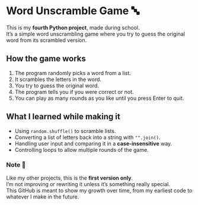 # Word Unscramble Game 🔤  

This is my **fourth Python project**, made during school.  
It’s a simple word unscrambling game where you try to guess the original word from its scrambled version.  

## How the game works  
1. The program randomly picks a word from a list.  
2. It scrambles the letters in the word.  
3. You try to guess the original word.  
4. The program tells you if you were correct or not.  
5. You can play as many rounds as you like until you press Enter to quit.  

## What I learned while making it  
- Using `random.shuffle()` to scramble lists.  
- Converting a list of letters back into a string with `"".join()`.  
- Handling user input and comparing it in a **case-insensitive** way.  
- Controlling loops to allow multiple rounds of the game.  

### Note 📝  
Like my other projects, this is the **first version only**.  
I’m not improving or rewriting it unless it’s something really special.  
This GitHub is meant to show my growth over time, from my earliest code to whatever I make in the future.
